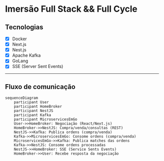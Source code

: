 # Imersão Full Stack && Full Cycle 

## Tecnologias
- [x] Docker
- [x] Next.js
- [x] Nest.js
- [x] Apache Kafka
- [x] GoLang
- [x] SSE (Server Sent Events)

---
## Fluxo de comunicação
```mermaid
sequenceDiagram
    participant User
    participant HomeBroker
    participant NestJS
    participant Kafka
    participant MicroservicesEmGo
    User->>HomeBroker: Negociação (React/Next.js)
    HomeBroker->>NestJS: Compra/venda/consultas (REST)
    NestJS->>Kafka: Publica ordens (compra/venda)
    Kafka->>MicroservicesEmGo: Consome ordens (compra/venda)
    MicroservicesEmGo->>Kafka: Publica matches das ordens
    Kafka->>NestJS: Consome ordens processadas
    NestJS->>HomeBroker: SSE (Service Sents Events)
    HomeBroker->>User: Recebe resposta da negociação 
```
